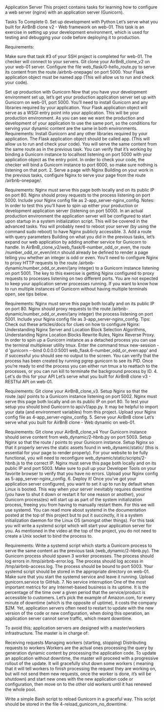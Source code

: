 Application Server This project contains tasks for learning how to configure a web server (nginx) with an application server (Gunicorn).

Tasks To Complete 0. Set up development with Python Let’s serve what you built for AirBnB clone v2 - Web framework on web-01. This task is an exercise in setting up your development environment, which is used for testing and debugging your code before deploying it to production.

Requirements:

Make sure that task #3 of your SSH project is completed for web-01. The checker will connect to your servers. Git clone your AirBnB_clone_v2 on your web-01 server. Configure the file web_flask/0-hello_route.py to serve its content from the route /airbnb-onepage/ on port 5000. Your Flask application object must be named app (This will allow us to run and check your code).

Set up production with Gunicorn Now that you have your development environment set up, let’s get your production application server set up with Gunicorn on web-01, port 5000. You’ll need to install Gunicorn and any libraries required by your application. Your Flask application object will serve as a WSGI entry point into your application. This will be your production environment. As you can see we want the production and development of your application to use the same port, so the conditions for serving your dynamic content are the same in both environments.
Requirements: Install Gunicorn and any other libraries required by your application. The Flask application object should be called app. (This will allow us to run and check your code). You will serve the same content from the same route as in the previous task. You can verify that it’s working by binding a Gunicorn instance to localhost listening on port 5000 with your application object as the entry point. In order to check your code, the checker will bind a Gunicorn instance to port 6000, so make sure nothing is listening on that port. 2. Serve a page with Nginx Building on your work in the previous tasks, configure Nginx to serve your page from the route /airbnb-onepage/.

Requirements: Nginx must serve this page both locally and on its public IP on port 80. Nginx should proxy requests to the process listening on port 5000. Include your Nginx config file as 2-app_server-nginx_config. Notes: In order to test this you’ll have to spin up either your production or development application server (listening on port 5000). In an actual production environment the application server will be configured to start upon startup in a system initialization script. This will be covered in the advanced tasks. You will probably need to reboot your server (by using the command sudo reboot) to have Nginx publicly accessible. 3. Add a route with query parameters Building on what you did in the previous tasks, let’s expand our web application by adding another service for Gunicorn to handle. In AirBnB_clone_v2/web_flask/6-number_odd_or_even, the route /number_odd_or_even/int:n should already be defined to render a page telling you whether an integer is odd or even. You’ll need to configure Nginx to proxy HTTP requests to the route /airbnb-dynamic/number_odd_or_even/(any integer) to a Gunicorn instance listening on port 5001. The key to this exercise is getting Nginx configured to proxy requests to processes listening on two different ports. You are not expected to keep your application server processes running. If you want to know how to run multiple instances of Gunicorn without having multiple terminals open, see tips below.

Requirements: Nginx must serve this page both locally and on its public IP on port 80. Nginx should proxy requests to the route /airbnb-dynamic/number_odd_or_even/(any integer) the process listening on port 5001. Include your Nginx config file as 3-app_server-nginx_config. Tips: Check out these articles/docs for clues on how to configure Nginx: Understanding Nginx Server and Location Block Selection Algorithms, Understanding Nginx Location Blocks Rewrite Rules, Nginx Reverse Proxy. In order to spin up a Gunicorn instance as a detached process you can use the terminal multiplexer utility tmux. Enter the command tmux new-session -d 'gunicorn --bind 0.0.0.0:5001 web_flask.6-number_odd_or_even:app' and if successful you should see no output to the screen. You can verify that the process has been created by running pgrep gunicorn to see its PID. Once you’re ready to end the process you can either run tmux a to reattach to the processes, or you can run kill to terminate the background process by ID. 4. Let's do this for your API Let’s serve what you built for AirBnB clone v3 - RESTful API on web-01.

Requirements: Git clone your AirBnB_clone_v3. Setup Nginx so that the route /api/ points to a Gunicorn instance listening on port 5002. Nginx must serve this page both locally and on its public IP on port 80. To test your setup you should bind Gunicorn to api/v1/app.py. It may be helpful to import your data (and environment variables) from this project. Upload your Nginx config file as 4-app_server-nginx_config. 5. Serve your AirBnB clone Let’s serve what you built for AirBnB clone - Web dynamic on web-01.

Requirements: Git clone your AirBnB_clone_v4 Your Gunicorn instance should serve content from web_dynamic/2-hbnb.py on port 5003. Setup Nginx so that the route / points to your Gunicorn instance. Setup Nginx so that it properly serves the static assets found in web_dynamic/static/ (this is essential for your page to render properly). For your website to be fully functional, you will need to reconfigure web_dynamic/static/scripts/2-hbnb.js to the correct IP. Nginx must serve this page both locally and on its public IP and port 5003. Make sure to pull up your Developer Tools on your favorite browser to verify that you have no errors. Upload your Nginx config as 5-app_server-nginx_config. 6. Deploy it! Once you’ve got your application server configured, you want to set it up to run by default when Linux is booted. This way when your server inevitably requires downtime (you have to shut it down or restart it for one reason or another), your Gunicorn process(es) will start up as part of the system initialization process, freeing you from having to manually restart them. For this we will use systemd. You can read more about systemd in the documentation posted at the top of this project but to put it succinctly, it is a system initialization daemon for the Linux OS (amongst other things). For this task you will write a systemd script which will start your application server for you. As mentioned in the video at the top of the project, you do not need to create a Unix socket to bind the process to.

Requirements: Write a systemd script which starts a Gunicorn process to serve the same content as the previous task (web_dynamic/2-hbnb.py). The Gunicorn process should spawn 3 worker processes. The process should log errors in /tmp/airbnb-error.log. The process should log access in /tmp/airbnb-access.log. The process should be bound to port 5003. Your systemd script should be stored in the appropriate directory on web-01. Make sure that you start the systemd service and leave it running. Upload gunicorn.service to GitHub. 7. No service interruption One of the most important metrics for any Internet-based business is its uptime. It is the percentage of the time over a given period that the service/product is accessible to customers. Let’s pick the example of Amazon.com, for every minute of downtime (which is the opposite of uptime), it costs the company $2M. Yet, application servers often need to restart to update with the new version of the code or new configuration, when doing this operation, an application server cannot serve traffic, which meant downtime.

To avoid this; application servers are designed with a master/workers infrastructure. The master is in charge of:

Receiving requests Managing workers (starting, stopping) Distributing requests to workers Workers are the actual ones processing the query by generation dynamic content by processing the application code. To update an application without downtime, the master will proceed with a progressive rollout of the update. It will gracefully shut down some workers ( meaning that it will tell workers to finish processing the request they are working on, but will not send them new requests, once the worker is done, it’s will be shutdown) and start new ones with the new application code or configuration, then move on to the other old workers until it has renewed the whole pool.

Write a simple Bash script to reload Gunicorn in a graceful way. This script should be stored in the file 4-reload_gunicorn_no_downtime.
